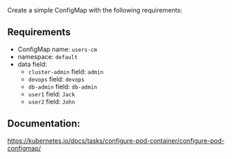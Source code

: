 Create a simple ConfigMap with the following requirements:

## Requirements
- ConfigMap name: `users-cm`
- namespace: `default`
- data field:
  - `cluster-admin` field: `admin`
  - `devops` field: `devops`
  - `db-admin` field: `db-admin`
  - `user1` field: `Jack`
  - `user2` field: `John`

## Documentation:
https://kubernetes.io/docs/tasks/configure-pod-container/configure-pod-configmap/

